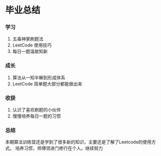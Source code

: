 # 毕业总结
### 学习
1. 五毒神掌刷题法
2. LeetCode 使用技巧
3. 每日一题温故知新
### 成长
1. 算法从一知半解到形成体系
2. LeetCode 简单题大部分都能做出来
### 收获
1. 认识了喜欢刷题的小伙伴
2. 慢慢培养每日一题的习惯

### 总结
本期算法训练营还是学到了很多新的知识，主要还是了解了Leetcode的使用方式。
培养习惯，师傅领进门修行在个人。继续努力